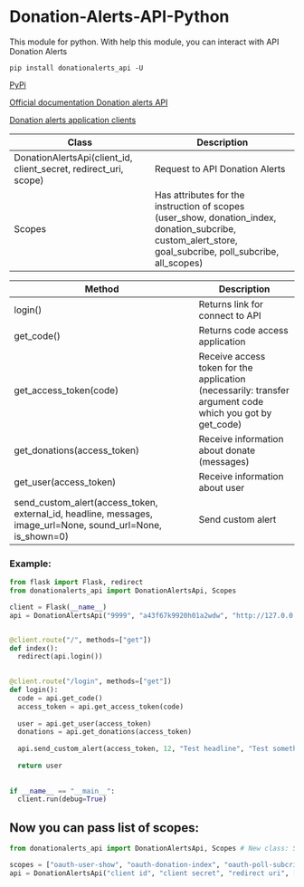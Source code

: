 # Donation-Alerts-API-Python
This module for python. With help this module, you can interact with API Donation Alerts

    pip install donationalerts_api -U

[PyPi](https://pypi.org/project/donationalerts-api/)

[Official documentation Donation alerts API](https://www.donationalerts.com/apidoc)

[Donation alerts application clients](https://www.donationalerts.com/application/clients)


|Class|Description|
|----------|-----------|
|DonationAlertsApi(client_id, client_secret, redirect_uri, scope)|Request to API Donation Alerts|
|Scopes|Has attributes for the instruction of scopes (user_show, donation_index, donation_subcribe, custom_alert_store, goal_subcribe, poll_subcribe, all_scopes)|

|Method|Description|
|------|-----------|
|login()|Returns link for connect to API|
|get_code()|Returns code access application|
|get_access_token(code)|Receive access token for the application (necessarily: transfer argument code which you got by get_code)|
|get_donations(access_token)|Receive information about donate (messages)|
|get_user(access_token)|Receive information about user|
|send_custom_alert(access_token, external_id, headline, messages, image_url=None, sound_url=None, is_shown=0)|Send custom alert|


### Example:
```py
from flask import Flask, redirect
from donationalerts_api import DonationAlertsApi, Scopes

client = Flask(__name__)
api = DonationAlertsApi("9999", "a43f67k9920h01a2wdw", "http://127.0.0.1:5000/login", Scopes.all_scopes)


@client.route("/", methods=["get"])
def index():
  redirect(api.login())
  

@client.route("/login", methods=["get"])
def login():
  code = api.get_code()
  access_token = api.get_access_token(code)
  
  user = api.get_user(access_token)
  donations = api.get_donations(access_token)
  
  api.send_custom_alert(access_token, 12, "Test headline", "Test something message...")
  
  return user
  
  
if __name__ == "__main__":
  client.run(debug=True)
```

## Now you can pass list of scopes:

```py
from donationalerts_api import DonationAlertsApi, Scopes # New class: Scopes

scopes = ["oauth-user-show", "oauth-donation-index", "oauth-poll-subcribe"] # Also right variant
api = DonationAlertsApi("client id", "client secret", "redirect uri", [Scopes.user_show, Scopes.donation_index]) # Or you can pass all scopes: Scopes.all_scopes
```